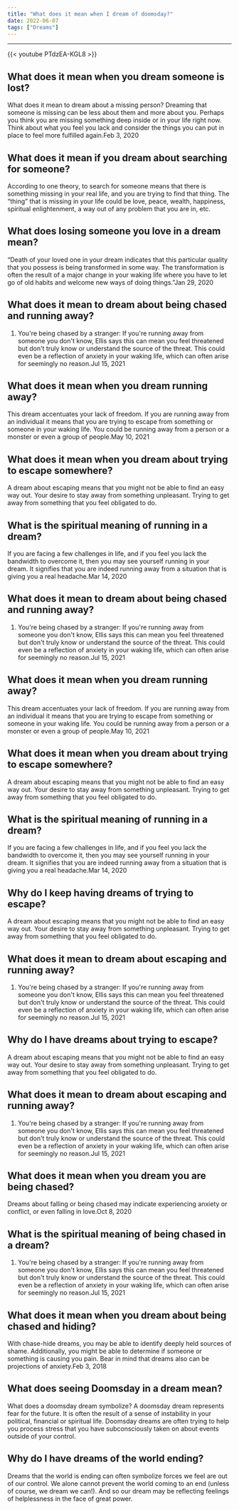 ```yaml
---
title: "What does it mean when I dream of doomsday?"
date: 2022-06-07
tags: ["Dreams"]
---
```


---
{{< youtube PTdzEA-KGL8 >}}
## What does it mean when you dream someone is lost?
What does it mean to dream about a missing person? Dreaming that someone is missing can be less about them and more about you. Perhaps you think you are missing something deep inside or in your life right now. Think about what you feel you lack and consider the things you can put in place to feel more fulfilled again.Feb 3, 2020

## What does it mean if you dream about searching for someone?
According to one theory, to search for someone means that there is something missing in your real life, and you are trying to find that thing. The “thing” that is missing in your life could be love, peace, wealth, happiness, spiritual enlightenment, a way out of any problem that you are in, etc.

## What does losing someone you love in a dream mean?
“Death of your loved one in your dream indicates that this particular quality that you possess is being transformed in some way. The transformation is often the result of a major change in your waking life where you have to let go of old habits and welcome new ways of doing things.”Jan 29, 2020

## What does it mean to dream about being chased and running away?
1. You're being chased by a stranger: If you're running away from someone you don't know, Ellis says this can mean you feel threatened but don't truly know or understand the source of the threat. This could even be a reflection of anxiety in your waking life, which can often arise for seemingly no reason.Jul 15, 2021

## What does it mean when you dream running away?
This dream accentuates your lack of freedom. If you are running away from an individual it means that you are trying to escape from something or someone in your waking life. You could be running away from a person or a monster or even a group of people.May 10, 2021

## What does it mean when you dream about trying to escape somewhere?
A dream about escaping means that you might not be able to find an easy way out. Your desire to stay away from something unpleasant. Trying to get away from something that you feel obligated to do.

## What is the spiritual meaning of running in a dream?
If you are facing a few challenges in life, and if you feel you lack the bandwidth to overcome it, then you may see yourself running in your dream. It signifies that you are indeed running away from a situation that is giving you a real headache.Mar 14, 2020

## What does it mean to dream about being chased and running away?
1. You're being chased by a stranger: If you're running away from someone you don't know, Ellis says this can mean you feel threatened but don't truly know or understand the source of the threat. This could even be a reflection of anxiety in your waking life, which can often arise for seemingly no reason.Jul 15, 2021

## What does it mean when you dream running away?
This dream accentuates your lack of freedom. If you are running away from an individual it means that you are trying to escape from something or someone in your waking life. You could be running away from a person or a monster or even a group of people.May 10, 2021

## What does it mean when you dream about trying to escape somewhere?
A dream about escaping means that you might not be able to find an easy way out. Your desire to stay away from something unpleasant. Trying to get away from something that you feel obligated to do.

## What is the spiritual meaning of running in a dream?
If you are facing a few challenges in life, and if you feel you lack the bandwidth to overcome it, then you may see yourself running in your dream. It signifies that you are indeed running away from a situation that is giving you a real headache.Mar 14, 2020

## Why do I keep having dreams of trying to escape?
A dream about escaping means that you might not be able to find an easy way out. Your desire to stay away from something unpleasant. Trying to get away from something that you feel obligated to do.

## What does it mean to dream about escaping and running away?
1. You're being chased by a stranger: If you're running away from someone you don't know, Ellis says this can mean you feel threatened but don't truly know or understand the source of the threat. This could even be a reflection of anxiety in your waking life, which can often arise for seemingly no reason.Jul 15, 2021

## Why do I have dreams about trying to escape?
A dream about escaping means that you might not be able to find an easy way out. Your desire to stay away from something unpleasant. Trying to get away from something that you feel obligated to do.

## What does it mean to dream about escaping and running away?
1. You're being chased by a stranger: If you're running away from someone you don't know, Ellis says this can mean you feel threatened but don't truly know or understand the source of the threat. This could even be a reflection of anxiety in your waking life, which can often arise for seemingly no reason.Jul 15, 2021

## What does it mean when you dream you are being chased?
Dreams about falling or being chased may indicate experiencing anxiety or conflict, or even falling in love.Oct 8, 2020

## What is the spiritual meaning of being chased in a dream?
1. You're being chased by a stranger: If you're running away from someone you don't know, Ellis says this can mean you feel threatened but don't truly know or understand the source of the threat. This could even be a reflection of anxiety in your waking life, which can often arise for seemingly no reason.Jul 15, 2021

## What does it mean when you dream about being chased and hiding?
With chase-hide dreams, you may be able to identify deeply held sources of shame. Additionally, you might be able to determine if someone or something is causing you pain. Bear in mind that dreams also can be projections of anxiety.Feb 3, 2018

## What does seeing Doomsday in a dream mean?
What does a doomsday dream symbolize? A doomsday dream represents fear for the future. It is often the result of a sense of instability in your political, financial or spiritual life. Doomsday dreams are often trying to help you process stress that you have subconsciously taken on about events outside of your control.

## Why do I have dreams of the world ending?
Dreams that the world is ending can often symbolize forces we feel are out of our control. We alone cannot prevent the world coming to an end (unless of course, we dream we can!). And so our dream may be reflecting feelings of helplessness in the face of great power.

